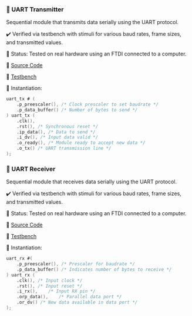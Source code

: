 ### 🔹 UART Transmitter

Sequential module that transmits data serially using the UART protocol.

✔️ Verified via testbench with stimuli for various baud rates, frame sizes, and transmitted values.

🧪 Status: Tested on real hardware using an FTDI connected to a computer.

📁 [Source Code](source/uart_tx.v)

📁 [Testbench](test/uart_tb.v)

📌 Instantiation:

```verilog
uart_tx # (
    .p_preescaler(), /* Clock prescaler to set baudrate */
    .p_data_buffer() /* Number of bytes to send */
) uart_tx (
    .clk(), 
    .rst(), /* Synchronous reset */
    .ip_data(), /* Data to send */
    .i_dv(), /* Input data valid */
    .o_ready(), /* Module ready to accept new data */
    .o_tx() /* UART transmission line */
);
```

### 🔹 UART Receiver

Sequential module that receives data serially using the UART protocol.

✔️ Verified via testbench with stimuli for various baud rates, frame sizes, and transmitted values.

🧪 Status: Tested on real hardware using an FTDI connected to a computer.

📁 [Source Code](source/uart_rx.v)

📁 [Testbench](test/uart_tb.v)

📌 Instantiation:

```verilog
uart_rx #(
    .p_preescaler(), /* Prescaler for baudrate */
    .p_data_buffer() /* Indicates number of bytes to receive */
) uart_rx (
    .clk(), /* Input clock */
    .rst(), /* Input reset */
    .i_rx(),	/* Input RX pin */
    .orp_data(),	/* Parallel data port */
    .or_dv() /* New data available in data port */ 
);
```